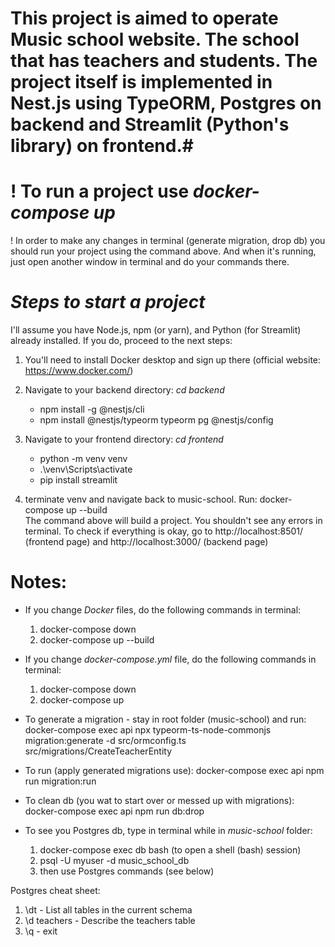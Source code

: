 # This project is aimed to operate Music school website. The school that has teachers and students. The project itself is implemented in Nest.js using TypeORM, Postgres on backend and Streamlit (Python's library) on frontend.#

# ! To run a project use _docker-compose up_

! In order to make any changes in terminal (generate migration, drop db) you should run your project using the command above. And when it's running, just open another window in terminal and do your commands there.

# _Steps to start a project_

I'll assume you have Node.js, npm (or yarn), and Python (for Streamlit) already installed. If you do, proceed to the next steps:

1. You'll need to install Docker desktop and sign up there (official website: https://www.docker.com/)

2. Navigate to your backend directory: _cd backend_

   - npm install -g @nestjs/cli
   - npm install @nestjs/typeorm typeorm pg @nestjs/config

3. Navigate to your frontend directory: _cd frontend_

   - python -m venv venv
   - .\venv\Scripts\activate
   - pip install streamlit

4. terminate venv and navigate back to music-school. Run:
   docker-compose up --build  
   The command above will build a project. You shouldn't see any errors in terminal. To check if everything is okay, go
   to http://localhost:8501/ (frontend page) and http://localhost:3000/ (backend page)

# Notes:

- If you change _Docker_ files, do the following commands in terminal:

  1. docker-compose down
  2. docker-compose up --build

- If you change _docker-compose.yml_ file, do the following commands in terminal:

  1. docker-compose down
  2. docker-compose up

- To generate a migration - stay in root folder (music-school) and run:
  docker-compose exec api npx typeorm-ts-node-commonjs migration:generate -d src/ormconfig.ts src/migrations/CreateTeacherEntity

- To run (apply generated migrations use):
  docker-compose exec api npm run migration:run

- To clean db (you wat to start over or messed up with migrations):
  docker-compose exec api npm run db:drop

- To see you Postgres db, type in terminal while in _music-school_ folder:
  1. docker-compose exec db bash (to open a shell (bash) session)
  2. psql -U myuser -d music_school_db
  3. then use Postgres commands (see below)

Postgres cheat sheet:

1. \dt - List all tables in the current schema
2. \d teachers - Describe the teachers table
3. \q - exit
